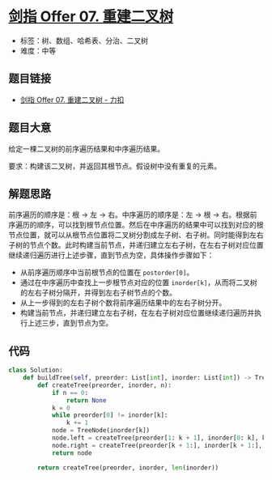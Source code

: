 # [剑指 Offer 07. 重建二叉树](https://leetcode.cn/problems/zhong-jian-er-cha-shu-lcof/)

- 标签：树、数组、哈希表、分治、二叉树
- 难度：中等

## 题目链接

- [剑指 Offer 07. 重建二叉树 - 力扣](https://leetcode.cn/problems/zhong-jian-er-cha-shu-lcof/)

## 题目大意

给定一棵二叉树的前序遍历结果和中序遍历结果。

要求：构建该二叉树，并返回其根节点。假设树中没有重复的元素。

## 解题思路

前序遍历的顺序是：根 -> 左 -> 右。中序遍历的顺序是：左 -> 根 -> 右。根据前序遍历的顺序，可以找到根节点位置。然后在中序遍历的结果中可以找到对应的根节点位置，就可以从根节点位置将二叉树分割成左子树、右子树。同时能得到左右子树的节点个数。此时构建当前节点，并递归建立左右子树，在左右子树对应位置继续递归遍历进行上述步骤，直到节点为空，具体操作步骤如下：

- 从前序遍历顺序中当前根节点的位置在 `postorder[0]`。
- 通过在中序遍历中查找上一步根节点对应的位置 `inorder[k]`，从而将二叉树的左右子树分隔开，并得到左右子树节点的个数。
- 从上一步得到的左右子树个数将前序遍历结果中的左右子树分开。
- 构建当前节点，并递归建立左右子树，在左右子树对应位置继续递归遍历并执行上述三步，直到节点为空。

## 代码

```python
class Solution:
    def buildTree(self, preorder: List[int], inorder: List[int]) -> TreeNode:
        def createTree(preorder, inorder, n):
            if n == 0:
                return None
            k = 0
            while preorder[0] != inorder[k]:
                k += 1
            node = TreeNode(inorder[k])
            node.left = createTree(preorder[1: k + 1], inorder[0: k], k)
            node.right = createTree(preorder[k + 1:], inorder[k + 1:], n - k - 1)
            return node

        return createTree(preorder, inorder, len(inorder))
```

